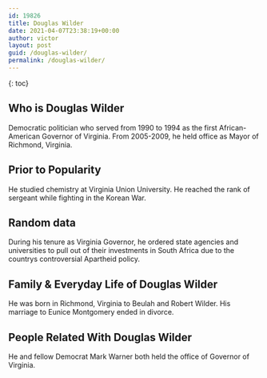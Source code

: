 ```yaml
---
id: 19826
title: Douglas Wilder
date: 2021-04-07T23:38:19+00:00
author: victor
layout: post
guid: /douglas-wilder/
permalink: /douglas-wilder/
---
```



{: toc}


## Who is Douglas Wilder



Democratic politician who served from 1990 to 1994 as the first African-American Governor of Virginia. From 2005-2009, he held office as Mayor of Richmond, Virginia.

                
                
                
## Prior to Popularity



He studied chemistry at Virginia Union University. He reached the rank of sergeant while fighting in the Korean War.

                
                
                
## Random data



During his tenure as Virginia Governor, he ordered state agencies and universities to pull out of their investments in South Africa due to the countrys controversial Apartheid policy.

                
                
                
## Family & Everyday Life of Douglas Wilder



He was born in Richmond, Virginia to Beulah and Robert Wilder. His marriage to Eunice Montgomery ended in divorce.

                
                
                
## People Related With Douglas Wilder



He and fellow Democrat Mark Warner both held the office of Governor of Virginia.

                
              
            
          
          
          